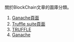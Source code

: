 關於BlockChain文章的圖庫分類。

1. [Ganache頁面](https://devbricker.github.io/ImageStorage/BlockChain/%E6%88%AA%E5%9C%96%202021-08-22%20%E4%B8%8B%E5%8D%887.29.48.png)
2. [Truffle suite頁面](https://devbricker.github.io/ImageStorage/BlockChain/截圖%202021-08-22%20下午7.37.14.png)
3. [TRUFFLE](https://devbricker.github.io/ImageStorage/BlockChain/truffle-logo-dark.svg)
4. [Ganache](https://devbricker.github.io/ImageStorage/BlockChain/logo.png)
